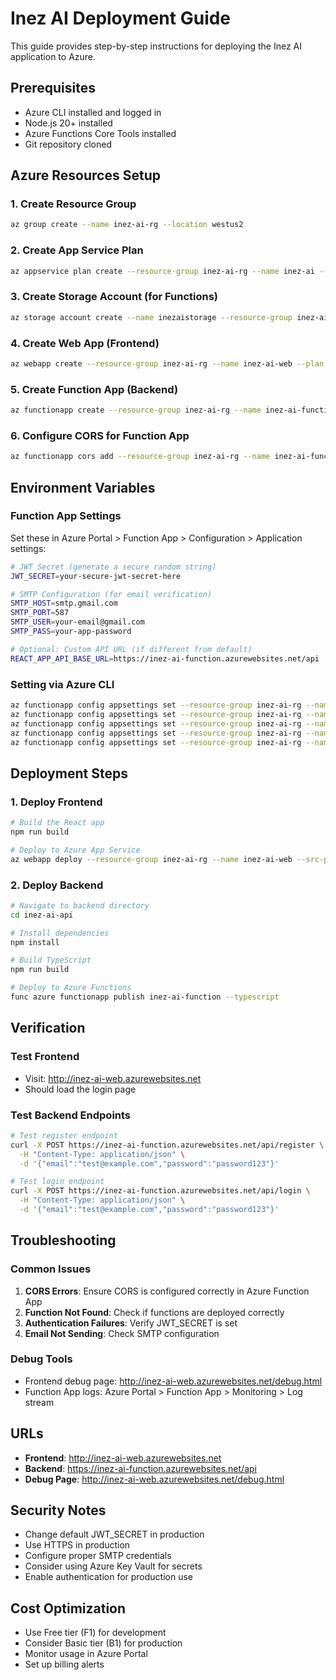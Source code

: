 # Inez AI Deployment Guide

This guide provides step-by-step instructions for deploying the Inez AI application to Azure.

## Prerequisites

- Azure CLI installed and logged in
- Node.js 20+ installed
- Azure Functions Core Tools installed
- Git repository cloned

## Azure Resources Setup

### 1. Create Resource Group
```bash
az group create --name inez-ai-rg --location westus2
```

### 2. Create App Service Plan
```bash
az appservice plan create --resource-group inez-ai-rg --name inez-ai --sku F1 --is-linux
```

### 3. Create Storage Account (for Functions)
```bash
az storage account create --name inezaistorage --resource-group inez-ai-rg --location westus2 --sku Standard_LRS
```

### 4. Create Web App (Frontend)
```bash
az webapp create --resource-group inez-ai-rg --name inez-ai-web --plan inez-ai --runtime "NODE|20-lts"
```

### 5. Create Function App (Backend)
```bash
az functionapp create --resource-group inez-ai-rg --name inez-ai-function --plan inez-ai --storage-account inezaistorage --runtime node --runtime-version 20 --functions-version 4 --os-type Linux
```

### 6. Configure CORS for Function App
```bash
az functionapp cors add --resource-group inez-ai-rg --name inez-ai-function --allowed-origins "http://inez-ai-web.azurewebsites.net" "https://inez-ai-web.azurewebsites.net"
```

## Environment Variables

### Function App Settings
Set these in Azure Portal > Function App > Configuration > Application settings:

```bash
# JWT Secret (generate a secure random string)
JWT_SECRET=your-secure-jwt-secret-here

# SMTP Configuration (for email verification)
SMTP_HOST=smtp.gmail.com
SMTP_PORT=587
SMTP_USER=your-email@gmail.com
SMTP_PASS=your-app-password

# Optional: Custom API URL (if different from default)
REACT_APP_API_BASE_URL=https://inez-ai-function.azurewebsites.net/api
```

### Setting via Azure CLI
```bash
az functionapp config appsettings set --resource-group inez-ai-rg --name inez-ai-function --settings JWT_SECRET="your-secure-jwt-secret-here"
az functionapp config appsettings set --resource-group inez-ai-rg --name inez-ai-function --settings SMTP_HOST="smtp.gmail.com"
az functionapp config appsettings set --resource-group inez-ai-rg --name inez-ai-function --settings SMTP_PORT="587"
az functionapp config appsettings set --resource-group inez-ai-rg --name inez-ai-function --settings SMTP_USER="your-email@gmail.com"
az functionapp config appsettings set --resource-group inez-ai-rg --name inez-ai-function --settings SMTP_PASS="your-app-password"
```

## Deployment Steps

### 1. Deploy Frontend
```bash
# Build the React app
npm run build

# Deploy to Azure App Service
az webapp deploy --resource-group inez-ai-rg --name inez-ai-web --src-path build.zip --type zip
```

### 2. Deploy Backend
```bash
# Navigate to backend directory
cd inez-ai-api

# Install dependencies
npm install

# Build TypeScript
npm run build

# Deploy to Azure Functions
func azure functionapp publish inez-ai-function --typescript
```

## Verification

### Test Frontend
- Visit: http://inez-ai-web.azurewebsites.net
- Should load the login page

### Test Backend Endpoints
```bash
# Test register endpoint
curl -X POST https://inez-ai-function.azurewebsites.net/api/register \
  -H "Content-Type: application/json" \
  -d '{"email":"test@example.com","password":"password123"}'

# Test login endpoint
curl -X POST https://inez-ai-function.azurewebsites.net/api/login \
  -H "Content-Type: application/json" \
  -d '{"email":"test@example.com","password":"password123"}'
```

## Troubleshooting

### Common Issues

1. **CORS Errors**: Ensure CORS is configured correctly in Azure Function App
2. **Function Not Found**: Check if functions are deployed correctly
3. **Authentication Failures**: Verify JWT_SECRET is set
4. **Email Not Sending**: Check SMTP configuration

### Debug Tools
- Frontend debug page: http://inez-ai-web.azurewebsites.net/debug.html
- Function App logs: Azure Portal > Function App > Monitoring > Log stream

## URLs

- **Frontend**: http://inez-ai-web.azurewebsites.net
- **Backend**: https://inez-ai-function.azurewebsites.net/api
- **Debug Page**: http://inez-ai-web.azurewebsites.net/debug.html

## Security Notes

- Change default JWT_SECRET in production
- Use HTTPS in production
- Configure proper SMTP credentials
- Consider using Azure Key Vault for secrets
- Enable authentication for production use

## Cost Optimization

- Use Free tier (F1) for development
- Consider Basic tier (B1) for production
- Monitor usage in Azure Portal
- Set up billing alerts 
